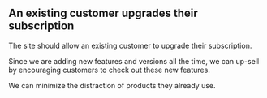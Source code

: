 ## An existing customer upgrades their subscription

The site should allow an existing customer to upgrade their subscription.

Since we are adding new features and versions all the time, we can up-sell by encouraging customers to check out these new features.

We can minimize the distraction of products they already use.



